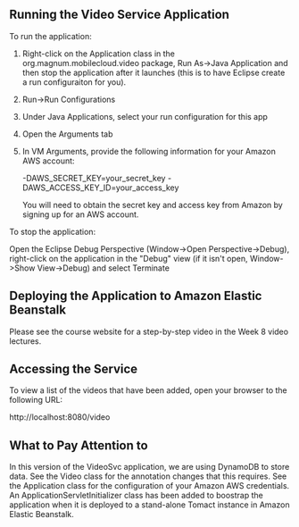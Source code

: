 ## Running the Video Service Application

To run the application:

1. Right-click on the Application class in the org.magnum.mobilecloud.video
package, Run As->Java Application and then stop the application after it launches
(this is to have Eclipse create a run configuraiton for you).
2. Run->Run Configurations
3. Under Java Applications, select your run configuration for this app
4. Open the Arguments tab
5. In VM Arguments, provide the following information for your Amazon AWS account:

   -DAWS_SECRET_KEY=your_secret_key -DAWS_ACCESS_KEY_ID=your_access_key

   You will need to obtain the secret key and access key from Amazon by signing up
   for an AWS account.

To stop the application:

Open the Eclipse Debug Perspective (Window->Open Perspective->Debug), right-click on
the application in the "Debug" view (if it isn't open, Window->Show View->Debug) and
select Terminate

## Deploying the Application to Amazon Elastic Beanstalk

Please see the course website for a step-by-step video in the Week 8 video
lectures.


## Accessing the Service

To view a list of the videos that have been added, open your browser to the following
URL:

http://localhost:8080/video

## What to Pay Attention to

In this version of the VideoSvc application, we are using DynamoDB to store data.
See the Video class for the annotation changes that this requires. See the Application
class for the configuration of your Amazon AWS credentials. An ApplicationServletInitializer
class has been added to boostrap the application when it is deployed to a stand-alone
Tomact instance in Amazon Elastic Beanstalk.

